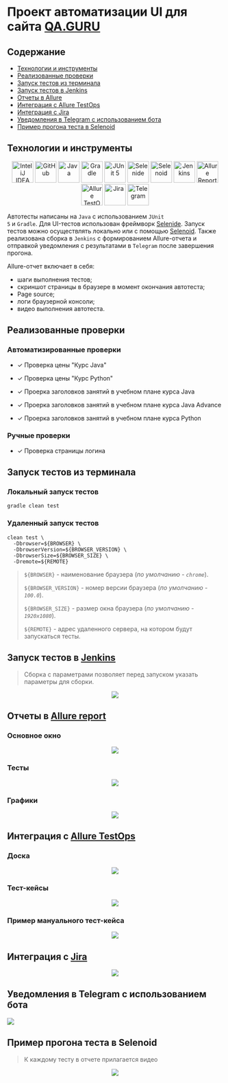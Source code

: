 <h1 >Проект автоматизации UI для сайта <a href="https://qa.guru ">QA.GURU</a></h1>

## Содержание

* <a href="#tools">Технологии и инструменты</a>
* <a href="#cases">Реализованные проверки</a>
* <a href="#console">Запуск тестов из терминала</a>
* <a href="#jenkins">Запуск тестов в Jenkins</a>
* <a href="#allure">Отчеты в Allure</a>
* <a href="#testops">Интеграция с Allure TestOps</a>
* <a href="#testops">Интеграция с Jira</a>
* <a href="#telegram">Уведомления в Telegram с использованием бота</a>
* <a href="#video">Пример прогона теста в Selenoid</a>

<a id="tools"></a>
## Технологии и инструменты

<div align="center">
<a href="https://www.jetbrains.com/idea/"><img alt="InteliJ IDEA" height="50" src="images/logo/IntelliJ_IDEA.png" width="50"/></a>
<a href="https://github.com/"><img alt="GitHub" height="50" src="images/logo/GitHub.png" width="50"/></a>  
<a href="https://www.java.com/"><img alt="Java" height="50" src="images/logo/Java_logo.png" width="50"/></a>
<a href="https://gradle.org/"><img alt="Gradle" height="50" src="images/logo/Gradle.png" width="50"/></a>  
<a href="https://junit.org/junit5/"><img alt="JUnit 5" height="50" src="images/logo/JUnit5.png" width="50"/></a>
<a href="https://selenide.org/"><img alt="Selenide" height="50" src="images/logo/Selenide.png" width="50"/></a>
<a href="https://aerokube.com/selenoid/"><img alt="Selenoid" height="50" src="images/logo/Selenoid.png" width="50"/></a>
<a href="https://www.jenkins.io/"><img alt="Jenkins" height="50" src="images/logo/Jenkins.png" width="50"/></a>
<a href="https://github.com/allure-framework/"><img alt="Allure Report" height="50" src="images/logo/AllureReports.png" width="50"/></a>
<a href="https://qameta.io/"><img alt="Allure TestOps" height="50" src="images/logo/AllureTestOps.svg" width="50"/></a>
<a href="https://www.atlassian.com/software/jira"><img alt="Jira" height="50" src="images/logo/Jira.png" width="50"/></a>  
<a href="https://telegram.org/"><img alt="Telegram" height="50" src="images/logo/Telegram.png" width="50"/></a>
</div>

Автотесты написаны на <code>Java</code> с использованием <code>JUnit 5</code> и <code>Gradle</code>.
Для UI-тестов использован фреймворк [Selenide](https://selenide.org/).
Запуск тестов можно осуществлять локально или с помощью [Selenoid](https://aerokube.com/selenoid/).
Также реализована сборка в <code>Jenkins</code> с формированием Allure-отчета и отправкой уведомления с результатами в <code>Telegram</code> после завершения прогона.

Allure-отчет включает в себя:
* шаги выполнения тестов;
* скриншот страницы в браузере в момент окончания автотеста;
* Page source;
* логи браузерной консоли;
* видео выполнения автотеста.

<a id="cases"></a>
## Реализованные проверки

### Автоматизированные проверки
- ✓ Проверка цены "Курс Java"

- ✓ Проверка цены "Курс Python"

- ✓ Проерка заголовков занятий в учебном плане курса Java

- ✓ Проерка заголовков занятий в учебном плане курса Java Advance

- ✓ Проерка заголовков занятий в учебном плане курса Python

### Ручные проверки
- ✓ Проверка страницы логина


<a id="console"></a>
##  Запуск тестов из терминала
### Локальный запуск тестов

```
gradle clean test 
```

### Удаленный запуск тестов

```
clean test \
  -Dbrowser=${BROWSER} \
  -DbrowserVersion=${BROWSER_VERSION} \
  -DbrowserSize=${BROWSER_SIZE} \
  -Dremote=${REMOTE}
```

> `${BROWSER}` - наименование браузера (_по умолчанию - <code>chrome</code>_).
>
> `${BROWSER_VERSION}` - номер версии браузера (_по умолчанию - <code>100.0</code>_).
>
> `${BROWSER_SIZE}` - размер окна браузера (_по умолчанию - <code>1920x1080</code>_).
>
> `${REMOTE}` - адрес удаленного сервера, на котором будут запускаться тесты.

<a id="jenkins"></a>
## Запуск тестов в <a target="_blank" href="https://jenkins.autotests.cloud/job/017-k_zolotovskiy-hw14/"> Jenkins </a>

> Сборка с параметрами позволяет перед запуском указать параметры для сборки.

<p align="center">
<img src="images/screenshots/JenkinsJob.png"/></a>
</p>

<a id="allure"></a>
## Отчеты в <a target="_blank" href="https://jenkins.autotests.cloud/job/017-k_zolotovskiy-hw14/allure/"> Allure report </a>

### Основное окно

<p align="center">
<img src="images/screenshots/AllureOverview.png">
</p>

### Тесты

<p align="center">
<img src="images/screenshots/AllureBehaviors.png">
</p>

### Графики

<p align="center">
<img src="images/screenshots/AllureGraphs.png">
</p>

<a id="testops"></a>
## Интеграция с <a target="_blank" href="https://allure.autotests.cloud/project/1884/test-cases/14967?treeId=3621"> Allure TestOps </a>

### Доска
<p align="center">
<img src="images/screenshots/AllureTestOpsDashboard.png">
</p>

### Тест-кейсы
<p align="center">
<img src="images/screenshots/AllureTestCases.png">
</p>

### Пример мануального тест-кейса
<p align="center">
<img src="images/screenshots/AllureTestOpsManualTest.png">
</p>


<a id="jira"></a>
## Интеграция с <a target="_blank" href="https://jira.autotests.cloud/browse/HOMEWORK-536"> Jira </a>
<p align="center">
<img src="images/screenshots/Jira.png">
</p>

<a id="telegram"></a>
## Уведомления в Telegram с использованием бота

<p>
<img src="images/screenshots/TelegramBot.png">
</p>

<a id="video"></a>
## Пример прогона теста в Selenoid

> К каждому тесту в отчете прилагается видео
<p align="center">
  <img src="images/video/Video.gif">
</p>